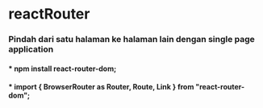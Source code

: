# reactRouter

### Pindah dari satu halaman ke halaman lain dengan single page application
#### * npm install react-router-dom;
#### * import { BrowserRouter as Router, Route, Link } from "react-router-dom";